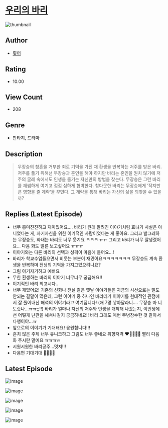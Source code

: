 # [우리의 바리](https://comic.naver.com/challenge/list?titleId=810426)
![thumbnail](https://image-comic.pstatic.net/user_contents_data/challenge_comic/2023/05/23/272233/upload_4121981557662822713_480x623.jpeg)

## Author
- [힂어](https://comic.naver.com/artistTitle?id=272233)

## Rating
- 10.00

## View Count
- 208

## Genre
- 판타지, 드라마

## Description
> 무장승의 청혼을 거부한 죄로 기억을 가진 채 환생을 반복하는 저주를 받은 바리. 저주를 풀기 위해선 무장승과 혼인을 해야 하지만 바리는 혼인을 원치 않기에 저주의 굴레 속에서도 인생을 즐기는 자신만의 방법을 찾는다. 무장승은 그런 바리를 괘씸하게 여기고 점점 심하게 협박한다. 참다못한 바리는 무장승에게 ’작지만 큰 영향을 줄 계략‘을 꾸민다. 그 계략을 통해 바리는 자신의 삶을 되찾을 수 있을까?

## Replies (Latest Episode)
- 너무 흥미진진하고 재미있어요.... 바리가 원래 알려진 이야기처럼 효녀가 사실은 아니었다는 게, 자기자신을 위한 이기적인 사람이었다는 게 좋아요. 그리고 발그레하는 무장승도, 화내는 바리도 너무 웃겨요 ㅋㅋㅋ ㅠㅠ 그리고 바리가 너무 잘생겼어요... 다음 화도 얼른 보고싶어요 ㅠㅠㅠ
- 이야기와는 다른 바리의 선택과 성격이 마음에 들어요...!
- 바리가 학교수업들으면서 비웃는 부분이 재밌어요ㅋㅋㅋㅋㅋㅋㅋ 무장승도 계속 환생을 반복하며 전생의 기억을 가지고있으려나요?
- 그림 아기자기하고 예뻐요
- 무한 환생하는 바리의 이야기 너무너무 궁금해요!!
- 이기적인 바리 최고시다..
- 너무 재밌어요! 기존의 신화나 전설 같은 옛날 이야기들은 지금의 시선으로는 말도 안되는 결말이 많은데, 그런 이야기 중 하나인 바리데기 이야기를 현대적인 관점에서 잘 풀어내신 해석의 이야기라고 여겨집니다! (애 7명 낳아달라니.... 무장승 마 니 도랏나...ㅠㅠ;;!!) 바리가 얼마나 자신의 저주와 인생을 개척해 나갔는지, 이번생에선 어떻게 난관을 헤쳐나갈지 궁금하네요!! 바리 그래도 매번 무병장수한 것 같아서 다행이야...ㅠ
- 앞으로의 이야기가 기대돼요! 응원합니다!!!
- 흔치 않은 주제 너무 유니크하고 그림도 너무 좋네요 취향저격 ❤️💖💖💖✨ 빨리 다음화 주시란 말예요 ㅠㅠㅠ🔥
- 시원시원한 바리공주...멋져!!!
- 다음편 기대기대 🙏🙏🙏🙏

## Latest Episode
![image](https://image-comic.pstatic.net/user_contents_data/challenge_comic/2023/05/23/272233/upload_3918754236462151012.jpeg)

![image](https://image-comic.pstatic.net/user_contents_data/challenge_comic/2023/05/23/272233/upload_7089340033977626931.jpeg)

![image](https://image-comic.pstatic.net/user_contents_data/challenge_comic/2023/05/23/272233/upload_4136054026648369253.jpeg)

![image](https://image-comic.pstatic.net/user_contents_data/challenge_comic/2023/05/23/272233/upload_3618187344141825848.jpeg)

![image](https://image-comic.pstatic.net/user_contents_data/challenge_comic/2023/05/23/272233/upload_4123156927089883184.jpeg)
